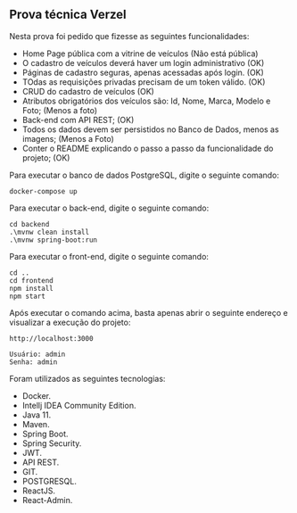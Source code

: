 <h2>Prova técnica Verzel</h2>

Nesta prova foi pedido que fizesse as seguintes funcionalidades:
* Home Page pública com a vitrine de veículos (Não está pública)
* O cadastro de veículos deverá haver um login administrativo (OK)
* Páginas de cadastro seguras, apenas acessadas após login. (OK) 
* TOdas as requisições privadas precisam de um token válido. (OK)
* CRUD do cadastro de veículos (OK)
* Atributos obrigatórios dos veículos são: Id, Nome, Marca, Modelo e Foto; (Menos a foto)
* Back-end com API REST; (OK)
* Todos os dados devem ser persistidos no Banco de Dados, menos as imagens; (Menos a Foto)
* Conter o README explicando o passo a passo da funcionalidade do projeto; (OK)


Para executar o banco de dados PostgreSQL, digite o seguinte comando:

```shell script
docker-compose up
```

Para executar o back-end, digite o seguinte comando:

```shell script
cd backend 
.\mvnw clean install
.\mvnw spring-boot:run 
```

Para executar o front-end, digite o seguinte comando:

```shell script
cd ..
cd frontend 
npm install
npm start
```

Após executar o comando acima, basta apenas abrir o seguinte endereço e visualizar a execução do projeto:

```
http://localhost:3000

Usuário: admin
Senha: admin
```

Foram utilizados as seguintes tecnologias:

* Docker.
* Intellj IDEA Community Edition.
* Java 11.
* Maven.
* Spring Boot.
* Spring Security.
* JWT.
* API REST.
* GIT.
* POSTGRESQL.
* ReactJS.
* React-Admin.



